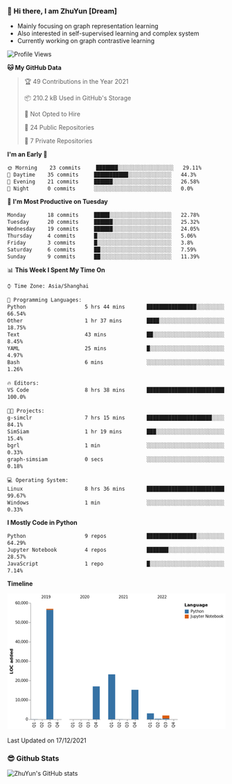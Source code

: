 ### 👋 Hi there, I am ZhuYun [Dream]

- Mainly focusing on graph representation learning
- Also interested in self-supervised learning and complex system
- Currently working on graph contrastive learning

<!--START_SECTION:waka-->
![Profile Views](http://img.shields.io/badge/Profile%20Views-79-blue)

**🐱 My GitHub Data** 

> 🏆 49 Contributions in the Year 2021
 > 
> 📦 210.2 kB Used in GitHub's Storage 
 > 
> 🚫 Not Opted to Hire
 > 
> 📜 24 Public Repositories 
 > 
> 🔑 7 Private Repositories  
 > 
**I'm an Early 🐤** 

```text
🌞 Morning    23 commits     ███████░░░░░░░░░░░░░░░░░░   29.11% 
🌆 Daytime    35 commits     ███████████░░░░░░░░░░░░░░   44.3% 
🌃 Evening    21 commits     ██████░░░░░░░░░░░░░░░░░░░   26.58% 
🌙 Night      0 commits      ░░░░░░░░░░░░░░░░░░░░░░░░░   0.0%

```
📅 **I'm Most Productive on Tuesday** 

```text
Monday       18 commits     █████░░░░░░░░░░░░░░░░░░░░   22.78% 
Tuesday      20 commits     ██████░░░░░░░░░░░░░░░░░░░   25.32% 
Wednesday    19 commits     ██████░░░░░░░░░░░░░░░░░░░   24.05% 
Thursday     4 commits      █░░░░░░░░░░░░░░░░░░░░░░░░   5.06% 
Friday       3 commits      █░░░░░░░░░░░░░░░░░░░░░░░░   3.8% 
Saturday     6 commits      ██░░░░░░░░░░░░░░░░░░░░░░░   7.59% 
Sunday       9 commits      ██░░░░░░░░░░░░░░░░░░░░░░░   11.39%

```


📊 **This Week I Spent My Time On** 

```text
⌚︎ Time Zone: Asia/Shanghai

💬 Programming Languages: 
Python                   5 hrs 44 mins       ████████████████░░░░░░░░░   66.54% 
Other                    1 hr 37 mins        ████░░░░░░░░░░░░░░░░░░░░░   18.75% 
Text                     43 mins             ██░░░░░░░░░░░░░░░░░░░░░░░   8.45% 
YAML                     25 mins             █░░░░░░░░░░░░░░░░░░░░░░░░   4.97% 
Bash                     6 mins              ░░░░░░░░░░░░░░░░░░░░░░░░░   1.26%

🔥 Editors: 
VS Code                  8 hrs 38 mins       █████████████████████████   100.0%

🐱‍💻 Projects: 
g-simclr                 7 hrs 15 mins       █████████████████████░░░░   84.1% 
SimSiam                  1 hr 19 mins        ███░░░░░░░░░░░░░░░░░░░░░░   15.4% 
bgrl                     1 min               ░░░░░░░░░░░░░░░░░░░░░░░░░   0.33% 
graph-simsiam            0 secs              ░░░░░░░░░░░░░░░░░░░░░░░░░   0.18%

💻 Operating System: 
Linux                    8 hrs 36 mins       █████████████████████████   99.67% 
Windows                  1 min               ░░░░░░░░░░░░░░░░░░░░░░░░░   0.33%

```

**I Mostly Code in Python** 

```text
Python                   9 repos             ████████████████░░░░░░░░░   64.29% 
Jupyter Notebook         4 repos             ███████░░░░░░░░░░░░░░░░░░   28.57% 
JavaScript               1 repo              █░░░░░░░░░░░░░░░░░░░░░░░░   7.14%

```


**Timeline**

![Chart not found](https://raw.githubusercontent.com/ZhuYun97/ZhuYun97/main/charts/bar_graph.png) 


 Last Updated on 17/12/2021
<!--END_SECTION:waka-->

### 😎 Github Stats
![ZhuYun's GitHub stats](https://github-readme-stats.vercel.app/api?username=ZhuYun97&show_icons=true&theme=onedark)
